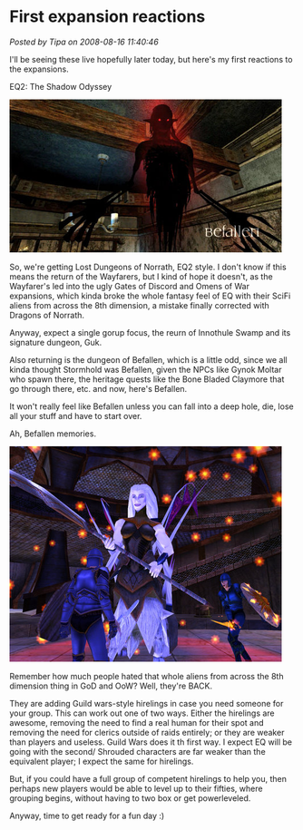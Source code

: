# First expansion reactions

*Posted by Tipa on 2008-08-16 11:40:46*

I'll be seeing these live hopefully later today, but here's my first reactions to the expansions.

EQ2: The Shadow Odyssey

![](../uploads/2008/08/befallen.jpg "befallen")

So, we're getting Lost Dungeons of Norrath, EQ2 style. I don't know if this means the return of the Wayfarers, but I kind of hope it doesn't, as the Wayfarer's led into the ugly Gates of Discord and Omens of War expansions, which kinda broke the whole fantasy feel of EQ with their SciFi aliens from across the 8th dimension, a mistake finally corrected with Dragons of Norrath.

Anyway, expect a single gorup focus, the reurn of Innothule Swamp and its signature dungeon, Guk.

Also returning is the dungeon of Befallen, which is a little odd, since we all kinda thought Stormhold was Befallen, given the NPCs like Gynok Moltar who spawn there, the heritage quests like the Bone Bladed Claymore that go through there, etc. and now, here's Befallen. 

It won't really feel like Befallen unless you can fall into a deep hole, die, lose all your stuff and have to start over.

Ah, Befallen memories.

![](../uploads/2008/08/eq000361.jpg "eq000361")

Remember how much people hated that whole aliens from across the 8th dimension thing in GoD and OoW? Well, they're BACK.

They are adding Guild wars-style hirelings in case you need someone for your group. This can work out one of two ways. Either the hirelings are awesome, removing the need to find a real human for their spot and removing the need for clerics outside of raids entirely; or they are weaker than players and useless. Guild Wars does it th first way. I expect EQ will be going with the second/ Shrouded characters are far weaker than the equivalent player; I expect the same for hirelings.

But, if you could have a full group of competent hirelings to help you, then perhaps new players would be able to level up to their fifties, where grouping begins, without having to two box or get powerleveled.

Anyway, time to get ready for a fun day :)

